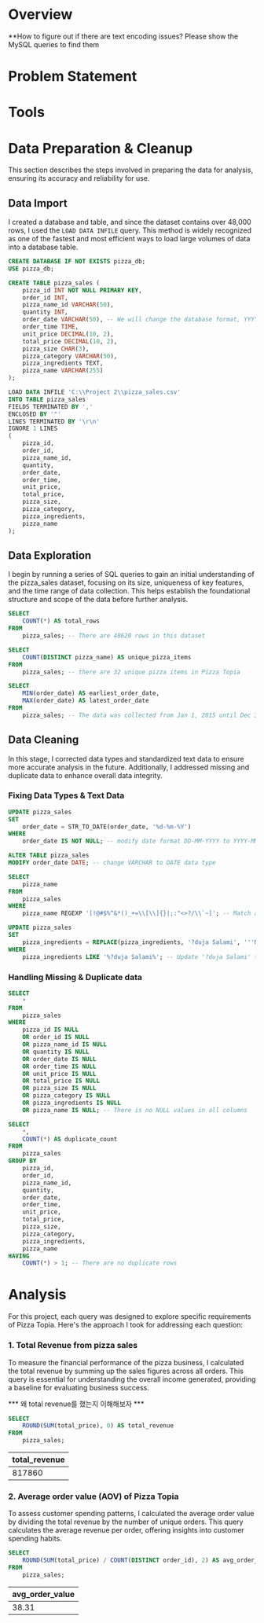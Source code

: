 # Overview

**How to figure out if there are text encoding issues? Please show the MySQL queries to find them 

# Problem Statement


# Tools 

# Data Preparation & Cleanup 
This section describes the steps involved in preparing the data for analysis, ensuring its accuracy and reliability for use.

## Data Import 
I created a database and table, and since the dataset contains over 48,000 rows, I used the `LOAD DATA INFILE` query. This method is widely recognized as one of the fastest and most efficient ways to load large volumes of data into a database table.

```sql
CREATE DATABASE IF NOT EXISTS pizza_db;
USE pizza_db;

CREATE TABLE pizza_sales (
    pizza_id INT NOT NULL PRIMARY KEY,
    order_id INT,
    pizza_name_id VARCHAR(50),
    quantity INT,
    order_date VARCHAR(50), -- We will change the database format, YYYY-MM-DD and change DATE datatype later
    order_time TIME,
    unit_price DECIMAL(10, 2),
    total_price DECIMAL(10, 2),
    pizza_size CHAR(3),
    pizza_category VARCHAR(50),
    pizza_ingredients TEXT,
    pizza_name VARCHAR(255) 
);

LOAD DATA INFILE 'C:\\Project 2\\pizza_sales.csv'
INTO TABLE pizza_sales
FIELDS TERMINATED BY ','
ENCLOSED BY '"'
LINES TERMINATED BY '\r\n'
IGNORE 1 LINES 
(
    pizza_id,
    order_id,
    pizza_name_id,
    quantity,
    order_date,
    order_time,
    unit_price,
    total_price,
    pizza_size,
    pizza_category,
    pizza_ingredients,
    pizza_name
);
```

## Data Exploration
I begin by running a series of SQL queries to gain an initial understanding of the pizza_sales dataset, focusing on its size, uniqueness of key features, and the time range of data collection. This helps establish the foundational structure and scope of the data before further analysis.

```sql
SELECT
    COUNT(*) AS total_rows
FROM 
    pizza_sales; -- There are 48620 rows in this dataset

SELECT 
    COUNT(DISTINCT pizza_name) AS unique_pizza_items
FROM 
    pizza_sales; -- there are 32 unique pizza items in Pizza Topia

SELECT 
    MIN(order_date) AS earliest_order_date,
    MAX(order_date) AS latest_order_date
FROM 
    pizza_sales; -- The data was collected from Jan 1, 2015 until Dec 31, 2015
```

## Data Cleaning 
In this stage, I corrected data types and standardized text data to ensure more accurate analysis in the future. Additionally, I addressed missing and duplicate data to enhance overall data integrity.

### Fixing Data Types & Text Data 

```sql
UPDATE pizza_sales
SET
    order_date = STR_TO_DATE(order_date, '%d-%m-%Y')
WHERE
    order_date IS NOT NULL; -- modify date format DD-MM-YYYY to YYYY-MM-DD

ALTER TABLE pizza_sales
MODIFY order_date DATE; -- change VARCHAR to DATE data type 

SELECT 
    pizza_name
FROM 
    pizza_sales
WHERE
    pizza_name REGEXP '[!@#$%^&*()_+=\\[\\]{}|;:"<>?/\\`~]'; -- Match any single character that is a punctuation symbol from the list provided.

UPDATE pizza_sales
SET
    pizza_ingredients = REPLACE(pizza_ingredients, '?duja Salami', '''Nduja Salami')
WHERE
    pizza_ingredients LIKE '%?duja Salami%'; -- Update '?duja Salami' to 'Nduja Salami'
```

### Handling Missing & Duplicate data

```sql
SELECT 
    * 
FROM 
    pizza_sales
WHERE 
    pizza_id IS NULL 
    OR order_id IS NULL
    OR pizza_name_id IS NULL
    OR quantity IS NULL
    OR order_date IS NULL
    OR order_time IS NULL
    OR unit_price IS NULL
    OR total_price IS NULL
    OR pizza_size IS NULL
    OR pizza_category IS NULL
    OR pizza_ingredients IS NULL
    OR pizza_name IS NULL; -- There is no NULL values in all columns

SELECT 
    *,
    COUNT(*) AS duplicate_count
FROM 
    pizza_sales
GROUP BY 
    pizza_id,
    order_id,
    pizza_name_id,
    quantity,
    order_date,
    order_time,
    unit_price,
    total_price,
    pizza_size,
    pizza_category,
    pizza_ingredients,
    pizza_name
HAVING 
    COUNT(*) > 1; -- There are no duplicate rows 
```


# Analysis 
For this project, each query was designed to explore specific requirements of Pizza Topia. Here's the approach I took for addressing each question:

### 1. Total Revenue from pizza sales
To measure the financial performance of the pizza business, I calculated the total revenue by summing up the sales figures across all orders. This query is essential for understanding the overall income generated, providing a baseline for evaluating business success.

*** 왜 total revenue를 했는지 이해해보자 *** 

```sql
SELECT
	ROUND(SUM(total_price), 0) AS total_revenue
FROM 
	pizza_sales;
```
| total_revenue |
|---------------|
| 817860        |

### 2. Average order value (AOV) of Pizza Topia
To assess customer spending patterns, I calculated the average order value by dividing the total revenue by the number of unique orders. This query calculates the average revenue per order, offering insights into customer spending habits. 

```sql
SELECT
	ROUND(SUM(total_price) / COUNT(DISTINCT order_id), 2) AS avg_order_value
FROM 
	pizza_sales;
```
| avg_order_value  |        
|------------------|
| 38.31  |  


